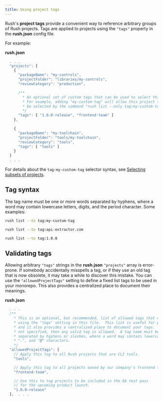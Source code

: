 ```yaml
---
title: Using project tags
---
```


Rush's **project tags** provide a convenient way to reference arbitrary groups of Rush projects.
Tags are applied to projects using the `"tags"` property in the **rush.json** config file.

For example:

**rush.json**

```js
  . . .
  "projects": [
    {
      "packageName": "my-controls",
      "projectFolder": "libraries/my-controls",
      "reviewCategory": "production",

      /**
        * An optional set of custom tags that can be used to select this project.
        * For example, adding "my-custom-tag" will allow this project to
        * be selected by the command "rush list --only tag:my-custom-tag"
        */
      "tags": [ "1.0.0-release", "frontend-team" ]
    },

    {
      "packageName": "my-toolchain",
      "projectFolder": "tools/my-toolchain",
      "reviewCategory": "tools",
      "tags": [ "tools" ]
    }
  ]
  . . .
```

For details about the `tag:my-custom-tag` selector syntax, see [Selecting subsets of projects](../../developer/selecting_subsets#selectors).

## Tag syntax

The tag name must be one or more words separated by hyphens, where a word may contain lowercase letters, digits,
and the period character. Some examples:

```bash
rush list --to tag:my-custom-tag
```

```bash
rush list --to tag:api-extractor.com
```

```bash
rush list --to tag:1.0.0
```

## Validating tags

Allowing arbitrary `"tags"` strings in the **rush.json** `"projects"` array is error-prone. If somebody
accidentally misspells a tag, or if they use an old tag that is now obsolete, it may take a while to discover
this mistake. You can use the `"allowedProjectTags"` setting to define a fixed list tags to be used in your monorepo.
This also provides a centralized place to document their meanings.

**rush.json**

```js
  . . .
  /**
    * This is an optional, but recommended, list of allowed tags that can be applied to Rush projects
    * using the "tags" setting in this file.  This list is useful for preventing mistakes such as misspelling,
    * and it also provides a centralized place to document your tags.  If "allowedProjectTags" list is
    * not specified, then any valid tag is allowed.  A tag name must be one or more words
    * separated by hyphens or slashes, where a word may contain lowercase ASCII letters, digits,
    * ".", and "@" characters.
    */
  "allowedProjectTags": [
    // Apply this tag to all Rush projects that are CLI tools
    "tools",

    // Apply this tag to all projects owned by our company's frontend team
    "frontend-team",

    // Use this to tag projects to be included in the QA test pass
    // for the upcoming product launch.
    "1.0.0-release"
  ],  . . .
```
